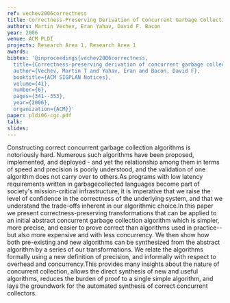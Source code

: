 ```yaml
---
ref: vechev2006correctness
title: Correctness-Preserving Derivation of Concurrent Garbage Collection Algorithms
authors: Martin Vechev, Eran Yahav, David F. Bacon
year: 2006
venue: ACM PLDI
projects: Research Area 1, Research Area 1
awards: 
bibtex: '@inproceedings{vechev2006correctness,
  title={Correctness-preserving derivation of concurrent garbage collection algorithms},
  author={Vechev, Martin T and Yahav, Eran and Bacon, David F},
  booktitle={ACM SIGPLAN Notices},
  volume={41},
  number={6},
  pages={341--353},
  year={2006},
  organization={ACM}}'
paper: pldi06-cgc.pdf
talk: 
slides: 
---
```


Constructing correct concurrent garbage collection algorithms is notoriously hard. Numerous such algorithms have been proposed, implemented, and deployed - and yet the relationship among them in terms of speed and precision is poorly understood, and the validation of one algorithm does not carry over to others.As programs with low latency requirements written in garbagecollected languages become part of society's mission-critical infrastructure, it is imperative that we raise the level of confidence in the correctness of the underlying system, and that we understand the trade-offs inherent in our algorithmic choice.In this paper we present correctness-preserving transformations that can be applied to an initial abstract concurrent garbage collection algorithm which is simpler, more precise, and easier to prove correct than algorithms used in practice--but also more expensive and with less concurrency. We then show how both pre-existing and new algorithms can be synthesized from the abstract algorithm by a series of our transformations. We relate the algorithms formally using a new definition of precision, and informally with respect to overhead and concurrency.This provides many insights about the nature of concurrent collection, allows the direct synthesis of new and useful algorithms, reduces the burden of proof to a single simple algorithm, and lays the groundwork for the automated synthesis of correct concurrent collectors.